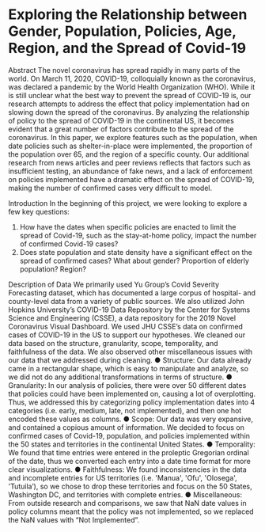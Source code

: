 # Exploring the Relationship between Gender, Population, Policies, Age, Region, and the Spread of Covid-19

Abstract
The novel coronavirus has spread rapidly in many parts of the world. On March 11, 2020, COVID-19, colloquially known as the coronavirus, was declared a pandemic by the World Health Organization (WHO). While it is still unclear what the best way to prevent the spread of COVID-19 is, our research attempts to address the effect that policy implementation had on slowing down the spread of the coronavirus.
By analyzing the relationship of policy to the spread of COVID-19 in the continental US, it becomes evident that a great number of factors contribute to the spread of the coronavirus. In this paper, we explore features such as the population, when date policies such as shelter-in-place were implemented, the proportion of the population over 65, and the region of a specific county. Our additional research from news articles and peer reviews reflects that factors such as insufficient testing, an abundance of fake news, and a lack of enforcement on policies implemented have a dramatic effect on the spread of COVID-19, making the number of confirmed cases very difficult to model.

Introduction
In the beginning of this project, we were looking to explore a few key questions:
1. How have the dates when specific policies are enacted to limit the spread of Covid-19,
such as the stay-at-home policy, impact the number of confirmed Covid-19 cases?
2. Does state population and state density have a significant effect on the spread of confirmed cases? What about gender? Proportion of elderly population? Region?

Description of Data
We primarily used Yu Group’s Covid Severity Forecasting dataset, which has documented a large corpus of hospital- and county-level data from a variety of public sources. We also utilized John Hopkins University’s COVID-19 Data Repository by the Center for Systems Science and Engineering (CSSE), a data repository for the 2019 Novel Coronavirus Visual Dashboard. We used JHU CSSE’s data on confirmed cases of COVID-19 in the US to support our hypotheses.
We cleaned our data based on the structure, granularity, scope, temporality, and faithfulness of the data. We also observed other miscellaneous issues with our data that we addressed during cleaning.
● Structure: Our data already came in a rectangular shape, which is easy to manipulate and analyze, so we did not do any additional transformations in terms of structure.
● Granularity: In our analysis of policies, there were over 50 different dates that policies could have been implemented on, causing a lot of overplotting. Thus, we addressed this by categorizing policy implementation dates into 4 categories (i.e. early, medium, late, not implemented), and then one hot encoded these values as columns.
● Scope: Our data was very expansive, and contained a copious amount of information. We decided to focus on confirmed cases of Covid-19, population, and policies implemented within the 50 states and territories in the continental United States.
● Temporality: We found that time entries were entered in the proleptic Gregorian ordinal of the date, thus we converted each entry into a date time format for more clear visualizations.
● Faithfulness: We found inconsistencies in the data and incomplete entries for US territories (i.e. 'Manua', 'Ofu', 'Olosega', 'Tutuila’), so we chose to drop these territories and focus on the 50 States, Washington DC, and territories with complete entries.
● Miscellaneous: From outside research and comparisons, we saw that NaN date values in policy columns meant that the policy was not implemented, so we replaced the NaN values with “Not Implemented”.

